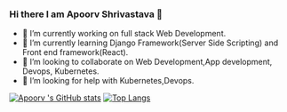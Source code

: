 ### Hi there I am Apoorv Shrivastava 👋

<!--
**apoorv-x12/apoorv-x12** is a ✨ _special_ ✨ repository because its `README.md` (this file) appears on your GitHub profile.

Here are some ideas to get you started:
- 📫 How to reach me: ...
- 😄 Pronouns: ...
- ⚡ Fun fact: ...
- 💬 Ask me about WebDev. 

-->
- 🔭 I’m currently working on full stack Web Development.
- 🌱 I’m currently learning Django Framework(Server Side Scripting) and Front end framework(React).
- 👯 I’m looking to collaborate on Web Development,App development, Devops, Kubernetes.
- 🤔 I’m looking for help with Kubernetes,Devops.


[![Apoorv 's GitHub stats](https://github-readme-stats.vercel.app/api?username=apoorv-x12&theme=cobalt)](https://github.com/anuraghazra/github-readme-stats)
[![Top Langs](https://github-readme-stats.vercel.app/api/top-langs/?username=apoorv-x12&layout=compact&langs_count=8&theme=dracula)](https://github.com/anuraghazra/github-readme-stats)
